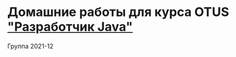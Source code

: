 # Домашние работы для курса OTUS ["Разработчик Java"](https://otus.ru/lessons/java-professional)

Группа 2021-12
